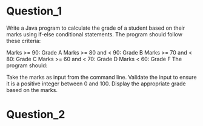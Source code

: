 # Question_1
Write a Java program to calculate the grade of a student based on their marks using if-else conditional statements. The program should follow these criteria:

Marks >= 90: Grade A
Marks >= 80 and < 90: Grade B
Marks >= 70 and < 80: Grade C
Marks >= 60 and < 70: Grade D
Marks < 60: Grade F
The program should:

Take the marks as input from the command line.
Validate the input to ensure it is a positive integer between 0 and 100.
Display the appropriate grade based on the marks.
# Question_2
